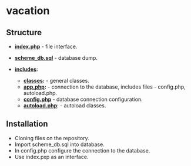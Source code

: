 # vacation

## Structure

* **[index.php](index.php)** - file interface.

* **[scheme_db.sql](scheme_db.sql)** - database dump.

* **[includes](includes/):**
   * **[classes](includes/classes/):** - general classes.
   * **[app.php](includes/app.php):** - connection to the database,  includes files - config.php, autoload.php.
   * **[config.php](includes/config.php)** - database connection configuration.
   * **[autoload.php](includes/autoload.php)**: - autoload classes.

## Installation
* Cloning files on the repository.
* Import scheme_db.sql into database.
* In config.php configure the connection to the database.
* Use index.pxp as an interface.
